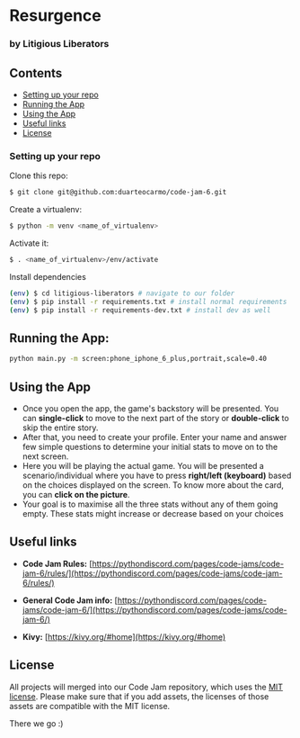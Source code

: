 # Resurgence 
### by Litigious Liberators


## Contents

- [Setting up your repo](#setting-up-your-repo)
- [Running the App](#running-the-app)
- [Using the App](#using-the-app)
- [Useful links](#useful-links)
- [License](#license)


### Setting up your repo

Clone this repo:

```bash
$ git clone git@github.com:duarteocarmo/code-jam-6.git
```

Create a virtualenv:

```bash
$ python -m venv <name_of_virtualenv>
```

Activate it:

```bash
$ . <name_of_virtualenv>/env/activate
```

Install dependencies

```bash
(env) $ cd litigious-liberators # navigate to our folder
(env) $ pip install -r requirements.txt # install normal requirements
(env) $ pip install -r requirements-dev.txt # install dev as well
```
## Running the App:
```bash
python main.py -m screen:phone_iphone_6_plus,portrait,scale=0.40
```
## Using the App
* Once you open the app, the game's backstory will be presented. You can __single-click__ to move to the next part of the story or __double-click__ to skip the entire story. 
* After that, you need to create your profile. Enter your name and answer few simple questions to determine your initial stats to move on to the next screen.
* Here you will be playing the actual game. You will be presented a scenario/individual where you have to press __right/left (keyboard)__ based on the choices displayed on the screen. To know more about the card, you can __click on the picture__.
* Your goal is to maximise all the three stats without any of them going empty. These stats might increase or decrease based on your choices

## Useful links


- **Code Jam Rules:** [https://pythondiscord.com/pages/code-jams/code-jam-6/rules/](https://pythondiscord.com/pages/code-jams/code-jam-6/rules/)

- **General Code Jam info:** [https://pythondiscord.com/pages/code-jams/code-jam-6/](https://pythondiscord.com/pages/code-jams/code-jam-6/)

- **Kivy:** [https://kivy.org/#home](https://kivy.org/#home)

## License

All projects will merged into our Code Jam repository, which uses the [MIT license](../LICENSE). Please make sure that if you add assets, the licenses of those assets are compatible with the MIT license.


There we go :) 

